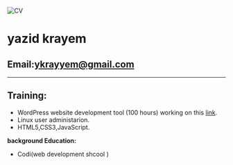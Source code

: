 ![CV](yazid.jpg)
# yazid krayem
## Email:ykrayyem@gmail.com
-----------------------------

## Training:

- WordPress website development tool (100 hours) working on this [link](http://multiaidprograms.org/).
- Linux user administarion.
- HTML5,CSS3,JavaScript.


**background Education:** 
- Codi(web development shcool )